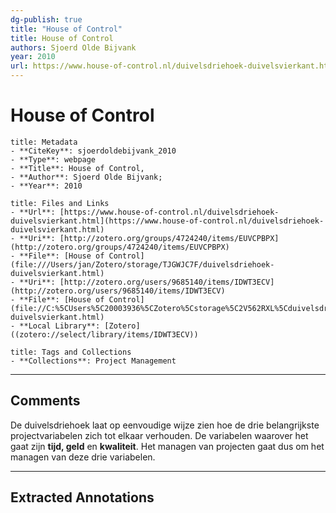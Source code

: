```yaml
---
dg-publish: true
title: "House of Control"
title: House of Control
authors: Sjoerd Olde Bijvank
year: 2010 
url: https://www.house-of-control.nl/duivelsdriehoek-duivelsvierkant.html
---
```


# House of Control

```ad-info
title: Metadata
- **CiteKey**: sjoerdoldebijvank_2010
- **Type**: webpage
- **Title**: House of Control, 
- **Author**: Sjoerd Olde Bijvank;  
- **Year**: 2010 
```
```ad-abstract
title: Files and Links
- **Url**: [https://www.house-of-control.nl/duivelsdriehoek-duivelsvierkant.html](https://www.house-of-control.nl/duivelsdriehoek-duivelsvierkant.html)
- **Uri**: [http://zotero.org/groups/4724240/items/EUVCPBPX](http://zotero.org/groups/4724240/items/EUVCPBPX)
- **File**: [House of Control](file:///Users/jan/Zotero/storage/TJGWJC7F/duivelsdriehoek-duivelsvierkant.html)
- **Uri**: [http://zotero.org/users/9685140/items/IDWT3ECV](http://zotero.org/users/9685140/items/IDWT3ECV)
- **File**: [House of Control](file://C:%5CUsers%5C20003936%5CZotero%5Cstorage%5C2V562RXL%5Cduivelsdriehoek-duivelsvierkant.html)
- **Local Library**: [Zotero]((zotero://select/library/items/IDWT3ECV))
```
```ad-note
title: Tags and Collections
- **Collections**: Project Management
```

----

## Comments
De duivelsdriehoek laat op eenvoudige wijze zien hoe de drie belangrijkste projectvariabelen zich tot elkaar verhouden. De variabelen waarover het gaat zijn **tijd, geld** en **kwaliteit**. Het managen van projecten gaat dus om het managen van deze drie variabelen.


----

## Extracted Annotations

